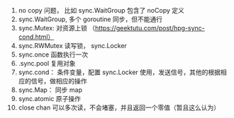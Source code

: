 1. no copy 问题， 比如 sync.WaitGroup 包含了 noCopy 定义
2. sync.WaitGroup, 多个 goroutine 同步，但不能通行
3. sync.Mutex: 对资源上锁 （https://geektutu.com/post/hpg-sync-cond.html）
4. sync.RWMutex 读写锁， sync.Locker
5. sync.once 函数执行一次
6. .sync.pool 复用对象
7. sync.cond： 条件变量，配置 sync.Locker 使用，发送信号，其他的根据相应的信号，做相应的操作
8. sync.Map： 同步 map
9. sync.atomic 原子操作
10.  close chan 可以多次读，不会堵塞，并且返回一个零值（暂且这么认为）

